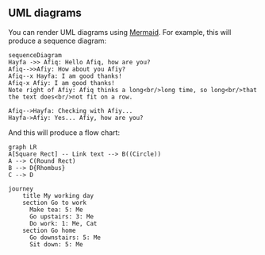 ## UML diagrams

You can render UML diagrams using [Mermaid](https://mermaidjs.github.io/). For example, this will produce a sequence diagram:

```mermaid
sequenceDiagram
Hayfa ->> Afiq: Hello Afiq, how are you?
Afiq-->>Afiy: How about you Afiy?
Afiq--x Hayfa: I am good thanks!
Afiq-x Afiy: I am good thanks!
Note right of Afiy: Afiq thinks a long<br/>long time, so long<br/>that the text does<br/>not fit on a row.

Afiq-->Hayfa: Checking with Afiy...
Hayfa->Afiy: Yes... Afiy, how are you?
```

And this will produce a flow chart:

```mermaid
graph LR
A[Square Rect] -- Link text --> B((Circle))
A --> C(Round Rect)
B --> D{Rhombus}
C --> D
```

```mermaid
journey
    title My working day
    section Go to work
      Make tea: 5: Me
      Go upstairs: 3: Me
      Do work: 1: Me, Cat
    section Go home
      Go downstairs: 5: Me
      Sit down: 5: Me
```
